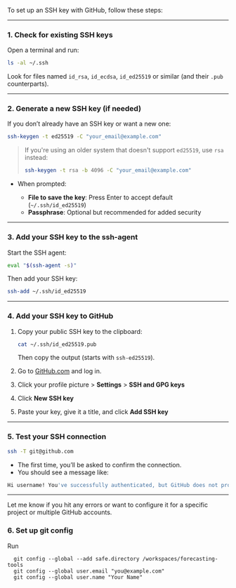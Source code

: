 To set up an SSH key with GitHub, follow these steps:

---

### **1. Check for existing SSH keys**

Open a terminal and run:

```bash
ls -al ~/.ssh
```

Look for files named `id_rsa`, `id_ecdsa`, `id_ed25519` or similar (and their `.pub` counterparts).

---

### **2. Generate a new SSH key (if needed)**

If you don’t already have an SSH key or want a new one:

```bash
ssh-keygen -t ed25519 -C "your_email@example.com"
```

> If you're using an older system that doesn't support `ed25519`, use `rsa` instead:
>
> ```bash
> ssh-keygen -t rsa -b 4096 -C "your_email@example.com"
> ```

* When prompted:

  * **File to save the key**: Press Enter to accept default (`~/.ssh/id_ed25519`)
  * **Passphrase**: Optional but recommended for added security

---

### **3. Add your SSH key to the ssh-agent**

Start the SSH agent:

```bash
eval "$(ssh-agent -s)"
```

Then add your SSH key:

```bash
ssh-add ~/.ssh/id_ed25519
```

---

### **4. Add your SSH key to GitHub**

1. Copy your public SSH key to the clipboard:

   ```bash
   cat ~/.ssh/id_ed25519.pub
   ```

   Then copy the output (starts with `ssh-ed25519`).

2. Go to [GitHub.com](https://github.com) and log in.

3. Click your profile picture > **Settings** > **SSH and GPG keys**

4. Click **New SSH key**

5. Paste your key, give it a title, and click **Add SSH key**

---

### **5. Test your SSH connection**

```bash
ssh -T git@github.com
```

* The first time, you’ll be asked to confirm the connection.
* You should see a message like:

```bash
Hi username! You've successfully authenticated, but GitHub does not provide shell access.
```

---

Let me know if you hit any errors or want to configure it for a specific project or multiple GitHub accounts.

### **6. Set up git config**
Run

```
  git config --global --add safe.directory /workspaces/forecasting-tools
  git config --global user.email "you@example.com"
  git config --global user.name "Your Name"
```
